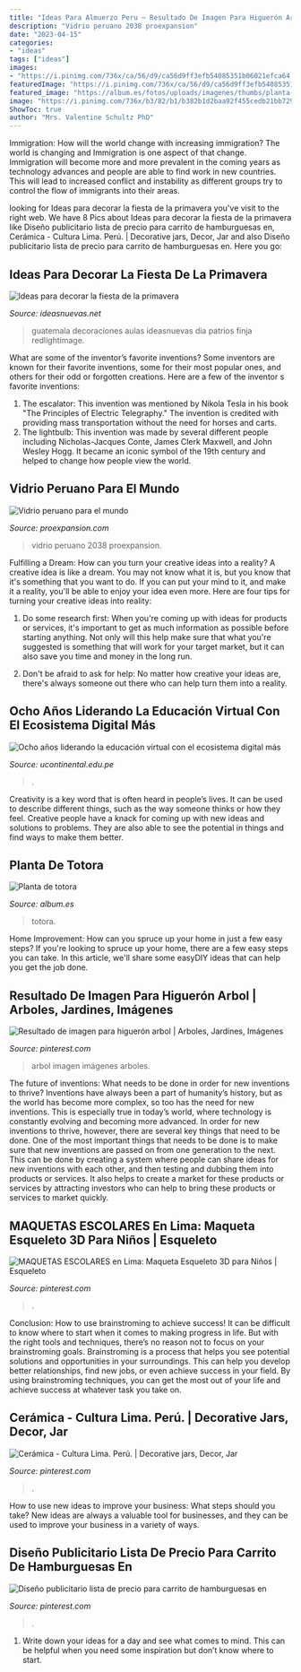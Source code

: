 ```yaml
---
title: "Ideas Para Almuerzo Peru ~ Resultado De Imagen Para Higuerón Arbol"
description: "Vidrio peruano 2038 proexpansion"
date: "2023-04-15"
categories:
- "ideas"
tags: ["ideas"]
images:
- "https://i.pinimg.com/736x/ca/56/d9/ca56d9ff3efb54085351b06021efca64.jpg"
featuredImage: "https://i.pinimg.com/736x/ca/56/d9/ca56d9ff3efb54085351b06021efca64.jpg"
featured_image: "https://album.es/fotos/uploads/imagenes/thumbs/planta-de-totora__DSC2923_1200px.jpg"
image: "https://i.pinimg.com/736x/b3/82/b1/b382b1d2baa92f455cedb21bb729e217--lima-vase.jpg"
ShowToc: true
author: "Mrs. Valentine Schultz PhD"
---
```



Immigration: How will the world change with increasing immigration?
The world is changing and Immigration is one aspect of that change. Immigration will become more and more prevalent in the coming years as technology advances and people are able to find work in new countries. This will lead to increased conflict and instability as different groups try to control the flow of immigrants into their areas.

	

		
looking for Ideas para decorar la fiesta de la primavera you've visit to the right web. We have 8 Pics about Ideas para decorar la fiesta de la primavera like Diseño publicitario lista de precio para carrito de hamburguesas en, Cerámica - Cultura Lima. Perú. | Decorative jars, Decor, Jar and also Diseño publicitario lista de precio para carrito de hamburguesas en. Here you go:
		
    
## Ideas Para Decorar La Fiesta De La Primavera

<img loading=lazy src="http://ideasnuevas.net/wp-content/uploads/2017/08/ca5df88940b30508736d7dec6f8442ee.jpg" onerror="this.onerror=null;this.src='https://tse2.mm.bing.net/th?id=OIP.i0840M9mk4sulGyB4IfLhgHaJ6&amp;pid=15.1';" alt="Ideas para decorar la fiesta de la primavera">

_Source: ideasnuevas.net_

>guatemala decoraciones aulas ideasnuevas dia patrios finja redlightimage. 

	

What are some of the inventor’s favorite inventions?
Some inventors are known for their favorite inventions, some for their most popular ones, and others for their odd or forgotten creations. Here are a few of the inventor s favorite inventions:
1. The escalator: This invention was mentioned by Nikola Tesla in his book "The Principles of Electric Telegraphy." The invention is credited with providing mass transportation without the need for horses and carts.
2. The lightbulb: This invention was made by several different people including Nicholas-Jacques Conte, James Clerk Maxwell, and John Wesley Hogg. It became an iconic symbol of the 19th century and helped to change how people view the world.

    
## Vidrio Peruano Para El Mundo

<img loading=lazy src="http://proexpansion.com/uploads/article/image/2038/vidrio.jpg" onerror="this.onerror=null;this.src='https://tse3.mm.bing.net/th?id=OIP.rj4MIqkoQY_flkmA_DnjKAHaEV&amp;pid=15.1';" alt="Vidrio peruano para el mundo">

_Source: proexpansion.com_

>vidrio peruano 2038 proexpansion. 

	

Fulfilling a Dream: How can you turn your creative ideas into a reality?
A creative idea is like a dream. You may not know what it is, but you know that it's something that you want to do. If you can put your mind to it, and make it a reality, you'll be able to enjoy your idea even more. Here are four tips for turning your creative ideas into reality:
1. Do some research first: When you're coming up with ideas for products or services, it's important to get as much information as possible before starting anything. Not only will this help make sure that what you're suggested is something that will work for your target market, but it can also save you time and money in the long run.

2. Don't be afraid to ask for help: No matter how creative your ideas are, there's always someone out there who can help turn them into a reality.

    
## Ocho Años Liderando La Educación Virtual Con El Ecosistema Digital Más

<img loading=lazy src="https://ucontinental.edu.pe/www/wp-content/uploads/2020/08/18D1C3A8-608D-4500-82FE-986564D4D635.jpeg" onerror="this.onerror=null;this.src='https://tse2.mm.bing.net/th?id=OIP.47fMtNNbzy0mIfJsXSbK-wHaEo&amp;pid=15.1';" alt="Ocho años liderando la educación virtual con el ecosistema digital más">

_Source: ucontinental.edu.pe_

>. 

	

Creativity is a key word that is often heard in people’s lives. It can be used to describe different things, such as the way someone thinks or how they feel. Creative people have a knack for coming up with new ideas and solutions to problems. They are also able to see the potential in things and find ways to make them better.

    
## Planta De Totora

<img loading=lazy src="https://album.es/fotos/uploads/imagenes/thumbs/planta-de-totora__DSC2923_1200px.jpg" onerror="this.onerror=null;this.src='https://tse2.mm.bing.net/th?id=OIP.-g1tqlOV_ynKF4Je-7vBQQHaE6&amp;pid=15.1';" alt="Planta de totora">

_Source: album.es_

>totora. 

	

Home Improvement: How can you spruce up your home in just a few easy steps?
If you're looking to spruce up your home, there are a few easy steps you can take. In this article, we'll share some easyDIY ideas that can help you get the job done.

    
## Resultado De Imagen Para Higuerón Arbol | Arboles, Jardines, Imágenes

<img loading=lazy src="https://i.pinimg.com/736x/ca/56/d9/ca56d9ff3efb54085351b06021efca64.jpg" onerror="this.onerror=null;this.src='https://tse1.mm.bing.net/th?id=OIP.MqBN9myvVBWkOHKkre86ugHaJ3&amp;pid=15.1';" alt="Resultado de imagen para higuerón arbol | Arboles, Jardines, Imágenes">

_Source: pinterest.com_

>arbol imagen imágenes arboles. 

	

The future of inventions: What needs to be done in order for new inventions to thrive?
Inventions have always been a part of humanity’s history, but as the world has become more complex, so too has the need for new inventions. This is especially true in today’s world, where technology is constantly evolving and becoming more advanced. In order for new inventions to thrive, however, there are several key things that need to be done. 
One of the most important things that needs to be done is to make sure that new inventions are passed on from one generation to the next. This can be done by creating a system where people can share ideas for new inventions with each other, and then testing and dubbing them into products or services. It also helps to create a market for these products or services by attracting investors who can help to bring these products or services to market quickly.

    
## MAQUETAS ESCOLARES En Lima: Maqueta Esqueleto 3D Para Niños | Esqueleto

<img loading=lazy src="https://i.pinimg.com/736x/14/2b/95/142b95669a8d656bca8288f73bbf0ea5.jpg" onerror="this.onerror=null;this.src='https://tse2.mm.bing.net/th?id=OIP.PId9GUeWG2KWm-vPxwGAsAAAAA&amp;pid=15.1';" alt="MAQUETAS ESCOLARES en Lima: Maqueta Esqueleto 3D para Niños | Esqueleto">

_Source: pinterest.com_

>. 

	

Conclusion: How to use brainstroming to achieve success!
It can be difficult to know where to start when it comes to making progress in life. But with the right tools and techniques, there’s no reason not to focus on your brainstroming goals. Brainstroming is a process that helps you see potential solutions and opportunities in your surroundings. This can help you develop better relationships, find new jobs, or even achieve success in your field. By using brainstroming techniques, you can get the most out of your life and achieve success at whatever task you take on.

    
## Cerámica - Cultura Lima. Perú. | Decorative Jars, Decor, Jar

<img loading=lazy src="https://i.pinimg.com/736x/b3/82/b1/b382b1d2baa92f455cedb21bb729e217--lima-vase.jpg" onerror="this.onerror=null;this.src='https://tse4.mm.bing.net/th?id=OIP.vZ8LJ9Tt4AKBIexCvgdCjAD_D1&amp;pid=15.1';" alt="Cerámica - Cultura Lima. Perú. | Decorative jars, Decor, Jar">

_Source: pinterest.com_

>. 

	

How to use new ideas to improve your business: What steps should you take?
New ideas are always a valuable tool for businesses, and they can be used to improve your business in a variety of ways.

    
## Diseño Publicitario Lista De Precio Para Carrito De Hamburguesas En

<img loading=lazy src="https://i.pinimg.com/736x/05/c6/35/05c63545bdef5bf4018e5020d1a1ec0d.jpg" onerror="this.onerror=null;this.src='https://tse3.mm.bing.net/th?id=OIP.EcsMPdxRn0r0Tu7SEbyScAHaJf&amp;pid=15.1';" alt="Diseño publicitario lista de precio para carrito de hamburguesas en">

_Source: pinterest.com_

>. 

	

1. Write down your ideas for a day and see what comes to mind. This can be helpful when you need some inspiration but don’t know where to start.

